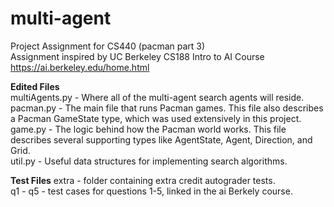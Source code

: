# multi-agent
Project Assignment for CS440 (pacman part 3) <br/>
Assignment inspired by UC Berkeley CS188 Intro to AI Course <br/>
https://ai.berkeley.edu/home.html<br/>

**Edited Files**<br/>
multiAgents.py - Where all of the multi-agent search agents will reside.<br/>
pacman.py	- The main file that runs Pacman games. This file also describes a Pacman GameState type, which was used extensively in this project.<br/>
game.py	- The logic behind how the Pacman world works. This file describes several supporting types like AgentState, Agent, Direction, and Grid.<br/>
util.py	- Useful data structures for implementing search algorithms.<br/>

**Test Files**
extra - folder containing extra credit autograder tests.<br/>
q1 - q5 - test cases for questions 1-5, linked in the ai Berkely course.<br/>

